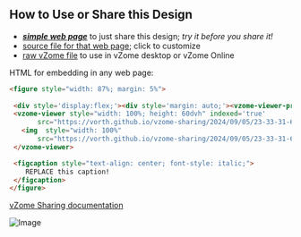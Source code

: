 
## How to Use or Share this Design

 - [***simple web page***](<https://vorth.github.io/vzome-sharing/2024/09/05/23-33-31-645Z-Example-for-Chris-Birke/>) to just share this design; *try it before you share it!*
 - [source file for that web page](<https://github.com/vorth/vzome-sharing/edit/main/2024/09/05/23-33-31-645Z-Example-for-Chris-Birke/index.md>); click to customize
 - [raw vZome file](<https://raw.githubusercontent.com/vorth/vzome-sharing/main/2024/09/05/23-33-31-645Z-Example-for-Chris-Birke/Example-for-Chris-Birke.vZome>) to use in vZome desktop or vZome Online
 
 HTML for embedding in any web page:
 ```html
<figure style="width: 87%; margin: 5%">
  
  <div style='display:flex;'><div style='margin: auto;'><vzome-viewer-previous label='prev step'></vzome-viewer-previous><vzome-viewer-next label='next step'></vzome-viewer-next></div></div>
  <vzome-viewer style="width: 100%; height: 60dvh" indexed='true'
        src="https://vorth.github.io/vzome-sharing/2024/09/05/23-33-31-645Z-Example-for-Chris-Birke/Example-for-Chris-Birke.vZome" >
    <img  style="width: 100%"
        src="https://vorth.github.io/vzome-sharing/2024/09/05/23-33-31-645Z-Example-for-Chris-Birke/Example-for-Chris-Birke.png" >
  </vzome-viewer>

  <figcaption style="text-align: center; font-style: italic;">
     REPLACE this caption!
  </figcaption>
</figure>

 ```

[vZome Sharing documentation](https://vzome.github.io/vzome/sharing.html#how-it-works)

![Image](<Example-for-Chris-Birke.png>)

